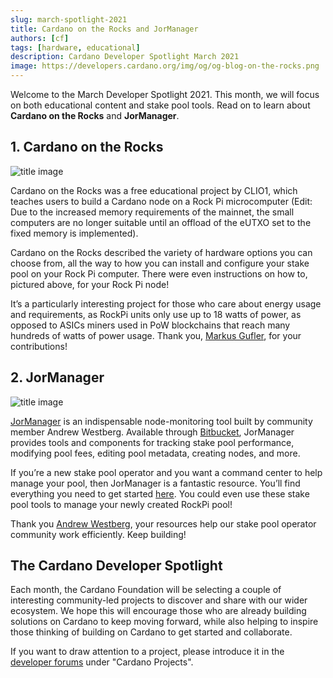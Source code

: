 ```yaml
---
slug: march-spotlight-2021
title: Cardano on the Rocks and JorManager
authors: [cf]
tags: [hardware, educational]
description: Cardano Developer Spotlight March 2021
image: https://developers.cardano.org/img/og/og-blog-on-the-rocks.png
---
```


Welcome to the March Developer Spotlight 2021. This month, we will focus on both educational content and stake pool tools. Read on to learn about **Cardano on the Rocks** and **JorManager**.

<!-- truncate -->

## 1. Cardano on the Rocks

![title image](/img/spotlight/cardano-on-the-rocks.png)

Cardano on the Rocks was a free educational project by CLIO1, which teaches users to build a Cardano node on a Rock Pi microcomputer (Edit: Due to the increased memory requirements of the mainnet, the small computers are no longer suitable until an offload of the eUTXO set to the fixed memory is implemented).

Cardano on the Rocks described the variety of hardware options you can choose from, all the way to how you can install and configure your stake pool on your Rock Pi computer. There were even instructions on how to, pictured above, for your Rock Pi node!

It’s a particularly interesting project for those who care about energy usage and requirements, as RockPi units only use up to 18 watts of power, as opposed to ASICs miners used in PoW blockchains that reach many hundreds of watts of power usage. Thank you, [Markus Gufler](https://forum.cardano.org/u/werkof), for your contributions!

## 2. JorManager

![title image](/img/spotlight/jormanager.png)

[JorManager](https://bitbucket.org/muamw10/jormanager) is an indispensable node-monitoring tool built by community member Andrew Westberg. Available through [Bitbucket](https://bitbucket.org/muamw10/jormanager/src/develop/), JorManager provides tools and components for tracking stake pool performance, modifying pool fees, editing pool metadata, creating nodes, and more.

If you’re a new stake pool operator and you want a command center to help manage your pool, then JorManager is a fantastic resource. You’ll find everything you need to get started [here](https://bitbucket.org/muamw10/jormanager/src/develop/). You could even use these stake pool tools to manage your newly created RockPi pool!

Thank you [Andrew Westberg](https://forum.cardano.org/u/AndrewWestberg), your resources help our stake pool operator community work efficiently. Keep building!

## The Cardano Developer Spotlight

Each month, the Cardano Foundation will be selecting a couple of interesting community-led projects to discover and share with our wider ecosystem. We hope this will encourage those who are already building solutions on Cardano to keep moving forward, while also helping to inspire those thinking of building on Cardano to get started and collaborate.  

If you want to draw attention to a project, please introduce it in the [developer forums](https://forum.cardano.org/c/developers/29) under "Cardano Projects".